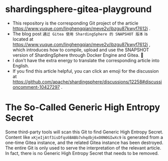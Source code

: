 # shardingsphere-gitea-playground

- This repository is the corresponding Git project of the
  article https://www.yuque.com/linghengqian/meve2v/ibzgu87kwyf7612i .
- The blog post `通过 Gitea 使用 ShardingSphere 的 SNAPSHOT 版本` is located at https://www.yuque.com/linghengqian/meve2v/ibzgu87kwyf7612i , which introduces how to compile, upload and use the SNAPSHOT version of ShardingSphere through Docker Engine and Gitea. 🫎
- I don't have the extra energy to translate the corresponding article into English.
- If you find this article helpful, you can click an emoji for the discussion
  at https://github.com/apache/shardingsphere/discussions/12258#discussioncomment-10427297 .

# The So-Called Generic High Entropy Secret

Some third-party tools will scan this Git to find Generic High Entropy Secret. 
Content like `xKjeIjAtf3isDfqs6BABb7xhqdbj6xO0N0GIwXc9` is generated from a one-time Gitea instance, 
and the related Gitea instance has been destroyed. 
The entire Git is only used to serve the interpretation of the relevant article.
In fact, there is no Generic High Entropy Secret that needs to be removed.
